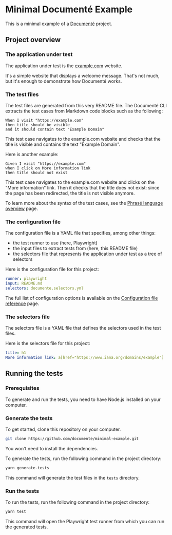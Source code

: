 # Minimal Documenté Example

This is a minimal example of a [Documenté](https://documente.github.io/) project.

## Project overview

### The application under test

The application under test is the [example.com](https://example.com) website.

It's a simple website that displays a welcome message. That's not much, but it's enough to demonstrate
how Documenté works.

### The test files

The test files are generated from this very README file. The Documenté CLI extracts the test cases from
Markdown code blocks such as the following:

```phrase
When I visit "https://example.com"
then title should be visible
and it should contain text "Example Domain"
```

This test case navigates to the example.com website and checks that the title is visible and contains the text "Example Domain".

Here is another example:

```phrase
Given I visit "https://example.com"
when I click on More information link
then title should not exist
```

This test case navigates to the example.com website and clicks on the "More information" link.
Then it checks that the title does not exist: since the page has been redirected, the title is not visible anymore.

To learn more about the syntax of the test cases, see the [Phrasé language overview](https://documente.github.io/language-overview.html) page.

### The configuration file

The configuration file is a YAML file that specifies, among other things:
- the test runner to use (here, Playwright)
- the input files to extract tests from (here, this README file)
- the selectors file that represents the application under test as a tree of selectors

Here is the configuration file for this project:

```yaml
runner: playwright
input: README.md
selectors: documente.selectors.yml
```

The full list of configuration options is available on the [Configuration file reference](https://documente.github.io/cli-configuration.html) page.

### The selectors file

The selectors file is a YAML file that defines the selectors used in the test files.

Here is the selectors file for this project:

```yaml
title: h1
More information link: a[href="https://www.iana.org/domains/example"]
```

## Running the tests

### Prerequisites

To generate and run the tests, you need to have Node.js installed on your computer.

### Generate the tests

To get started, clone this repository on your computer.

```bash
git clone https://github.com/documente/minimal-example.git
```

You won't need to install the dependencies.

To generate the tests, run the following command in the project directory:

```bash
yarn generate-tests
```

This command will generate the test files in the `tests` directory.

### Run the tests

To run the tests, run the following command in the project directory:

```bash
yarn test
```

This command will open the Playwright test runner from which you can run the generated tests.
